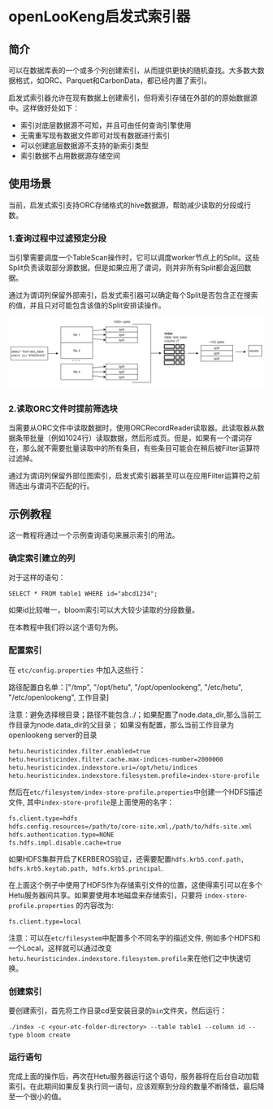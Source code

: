 
# openLooKeng启发式索引器

## 简介

可以在数据库表的一个或多个列创建索引，从而提供更快的随机查找。大多数大数据格式，如ORC、Parquet和CarbonData，都已经内置了索引。

启发式索引器允许在现有数据上创建索引，但将索引存储在外部的的原始数据源中。这样做好处如下：

  - 索引对底层数据源不可知，并且可由任何查询引擎使用
  - 无需重写现有数据文件即可对现有数据进行索引
  - 可以创建底层数据源不支持的新索引类型
  - 索引数据不占用数据源存储空间

## 使用场景

当前，启发式索引支持ORC存储格式的hive数据源，帮助减少读取的分段或行数。

### 1.查询过程中过滤预定分段

当引擎需要调度一个TableScan操作时，它可以调度worker节点上的Split。这些Split负责读取部分源数据。但是如果应用了谓词，则并非所有Split都会返回数据。

通过为谓词列保留外部索引，启发式索引器可以确定每个Split是否包含正在搜索的值，并且只对可能包含该值的Split安排读操作。

![indexer_filter_splits](../images/indexer_filter_splits.png)

### 2.读取ORC文件时提前筛选块

当需要从ORC文件中读取数据时，使用ORCRecordReader读取器。此读取器从数据条带批量（例如1024行）读取数据，然后形成页。但是，如果有一个谓词存在，那么就不需要批量读取中的所有条目，有些条目可能会在稍后被Filter运算符过滤掉。

通过为谓词列保留外部位图索引，启发式索引器甚至可以在应用Filter运算符之前筛选出与谓词不匹配的行。

## 示例教程

这一教程将通过一个示例查询语句来展示索引的用法。

### 确定索引建立的列

对于这样的语句：

    SELECT * FROM table1 WHERE id="abcd1234";
   
如果id比较唯一，bloom索引可以大大较少读取的分段数量。

在本教程中我们将以这个语句为例。

### 配置索引

在 `etc/config.properties` 中加入这些行：

路径配置白名单：["/tmp", "/opt/hetu", "/opt/openlookeng", "/etc/hetu", "/etc/openlookeng", 工作目录]

注意：避免选择根目录；路径不能包含../；如果配置了node.data_dir,那么当前工作目录为node.data_dir的父目录；
    如果没有配置，那么当前工作目录为openlookeng server的目录
    
    hetu.heuristicindex.filter.enabled=true
    hetu.heuristicindex.filter.cache.max-indices-number=2000000
    hetu.heuristicindex.indexstore.uri=/opt/hetu/indices
    hetu.heuristicindex.indexstore.filesystem.profile=index-store-profile
    
然后在`etc/filesystem/index-store-profile.properties`中创建一个HDFS描述文件, 其中`index-store-profile`是上面使用的名字：

    fs.client.type=hdfs
    hdfs.config.resources=/path/to/core-site.xml,/path/to/hdfs-site.xml
    hdfs.authentication.type=NONE
    fs.hdfs.impl.disable.cache=true
    
如果HDFS集群开启了KERBEROS验证，还需要配置`hdfs.krb5.conf.path, hdfs.krb5.keytab.path, hdfs.krb5.principal`. 

在上面这个例子中使用了HDFS作为存储索引文件的位置，这使得索引可以在多个Hetu服务器间共享。如果要使用本地磁盘来存储索引，只要将 `index-store-profile.properties` 的内容改为:

    fs.client.type=local
    
注意：可以在`etc/filesystem`中配置多个不同名字的描述文件, 例如多个HDFS和一个Local，这样就可以通过改变`hetu.heuristicindex.indexstore.filesystem.profile`来在他们之中快速切换。

### 创建索引

要创建索引，首先将工作目录cd至安装目录的`bin`文件夹，然后运行：

    ./index -c <your-etc-folder-directory> --table table1 --column id --type bloom create
    
### 运行语句

完成上面的操作后，再次在Hetu服务器运行这个语句，服务器将在后台自动加载索引。在此期间如果反复执行同一语句，应该观察到分段的数量不断降低，最后降至一个很小的值。